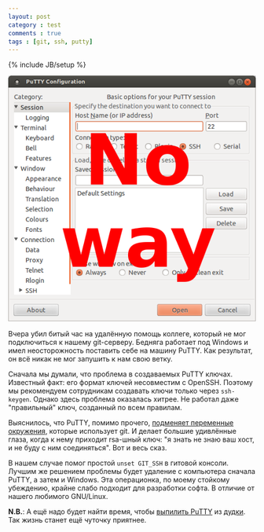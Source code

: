 ```yaml
---
layout: post
category : test
comments : true
tags : [git, ssh, putty]
---
```

{% include JB/setup %}

![pic](/images/PuTTY_NoWay.png)

Вчера убил битый час на удалённую помощь коллеге, который не мог подключиться к нашему git-серверу. Бедняга работает под Windows и имел неосторожность поставить себе на машину PuTTY. Как результат, он всё никак не мог запушить к нам свою ветку.

Сначала мы думали, что проблема в создаваемых PuTTY ключах. Известный факт: его формат ключей несовместим с OpenSSH. Поэтому мы рекомендуем сотрудникам создавать ключи только через `ssh-keygen`. Однако здесь проблема оказалась хитрее. Не работал даже "правильный" ключ, созданный по всем правилам.

Выяснилось, что PuTTY, помимо прочего, [подменяет переменные окружения](http://stackoverflow.com/a/9386222/1044267), которые использует git. И делает большие удивлённые глаза, когда к нему приходит rsa-шный ключ: "я знать не знаю ваш хост, и не буду с ним соединяться". Вот и весь сказ.

В нашем случае помог простой `unset GIT_SSH` в гитовой консоли. Лучшим же решением проблемы будет удаление с компьютера сначала PuTTY, а затем и Windows. Эта операционка, по моему стойкому убеждению, крайне слабо подходит для разработки софта. В отличие от нашего любимого GNU/Linux.

**N.B.**: А ещё надо будет найти время, чтобы [выпилить PuTTY](https://github.com/w31rd0/ServerAccess/issues/6) из [дудки](https://github.com/w31rd0/ServerAccess). Так жизнь станет ещё чуточку приятнее.
